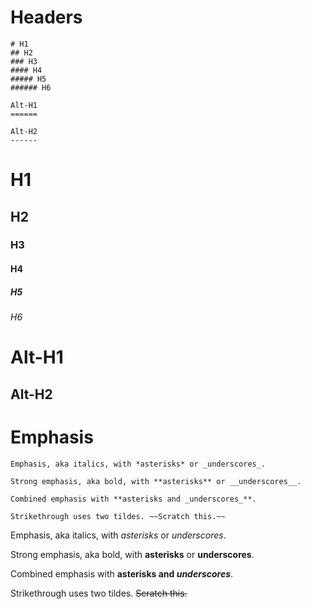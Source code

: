 # Headers

    # H1
    ## H2
    ### H3
    #### H4
    ##### H5
    ###### H6
     
    Alt-H1
    ======
     
    Alt-H2
    ------

# H1
## H2
### H3
#### H4
##### H5
###### H6
 
Alt-H1
======
 
Alt-H2
------

# Emphasis

    Emphasis, aka italics, with *asterisks* or _underscores_.

    Strong emphasis, aka bold, with **asterisks** or __underscores__.

    Combined emphasis with **asterisks and _underscores_**.

    Strikethrough uses two tildes. ~~Scratch this.~~

Emphasis, aka italics, with *asterisks* or _underscores_.

Strong emphasis, aka bold, with **asterisks** or __underscores__.

Combined emphasis with **asterisks and _underscores_**.

Strikethrough uses two tildes. ~~Scratch this.~~

